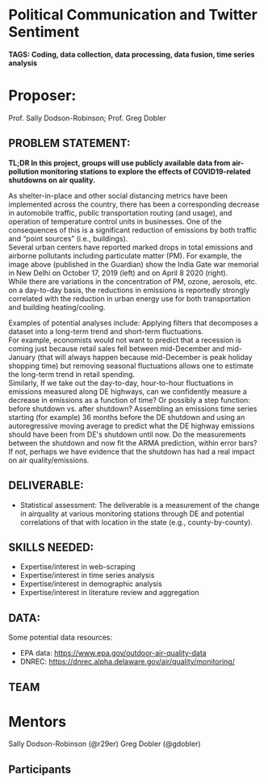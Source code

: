 # Political Communication and Twitter Sentiment
**TAGS: Coding, data collection, data processing, data fusion, time series analysis**

# Proposer: 
Prof. Sally Dodson-Robinson; Prof. Greg Dobler

## PROBLEM STATEMENT: 
**TL;DR In this project, groups will use publicly available data from air-pollution monitoring stations to explore the effects of 
COVID19-related shutdowns on air quality.**

As shelter-in-place and other social distancing metrics have been implemented across the country, 
there has been a corresponding decrease in automobile traffic, public transportation routing (and usage), 
and operation of temperature control units in businesses.  One of the consequences of this is a significant 
reduction of emissions by both traffic and “point sources” (i.e., buildings).  
Several urban centers have reported marked drops in total emissions and airborne pollutants including 
particulate matter (PM).  For example, the image above (published in the Guardian) show the 
India Gate war memorial in New Delhi on October 17, 2019 (left) and on April 8 2020 (right).  
While there are variations in the concentration of PM, ozone, aerosols, etc. 
on a day-to-day basis, the reductions in emissions is reportedly strongly correlated with the reduction in 
urban energy use for both transportation and building heating/cooling.  

Examples of potential analyses include:
Applying filters that decomposes a dataset into a long-term trend and short-term fluctuations.  
For example, economists would not want to predict that a recession is coming just because retail sales fell between mid-December and mid-January (that will always happen because mid-December is peak holiday shopping time) but removing seasonal fluctuations allows one to estimate the long-term trend in retail spending.  
Similarly, If we take out the day-to-day, hour-to-hour fluctuations in emissions measured along DE highways, can we confidently measure a decrease in emissions as a function of time? Or possibly a step function: before shutdown vs. after shutdown?
Assembling an emissions time series starting (for example) 36 months before the DE shutdown and using an autoregressive moving average to predict what the DE highway emissions should have been from DE's shutdown until now.  Do the measurements between the shutdown and now fit the ARMA prediction, within error bars?  If not, perhaps we have evidence that the shutdown has had a real impact on air quality/emissions.



## DELIVERABLE: 
- Statistical assessment: The deliverable is a measurement of the change in airquality at various monitoring stations through DE and potential correlations of that with location in the state (e.g., county-by-county).

## SKILLS NEEDED: 
- Expertise/interest in web-scraping
- Expertise/interest in time series analysis
- Expertise/interest in demographic analysis
- Expertise/interest in literature review and aggregation

## DATA: 
Some potential data resources:
- EPA data: https://www.epa.gov/outdoor-air-quality-data
- DNREC: https://dnrec.alpha.delaware.gov/air/quality/monitoring/

## TEAM
# Mentors 
Sally Dodson-Robinson (@r29er) Greg Dobler (@gdobler)

## Participants


